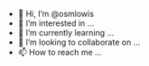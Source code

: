 - 👋 Hi, I’m @osmlowis
- 👀 I’m interested in ...
- 🌱 I’m currently learning ...
- 💞️ I’m looking to collaborate on ...
- 📫 How to reach me ...

<!---
osmlowis/osmlowis is a ✨ special ✨ repository because its `README.md` (this file) appears on your GitHub profile.
You can click the Preview link to take a look at your changes.
--->

